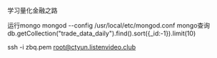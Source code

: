 学习量化金融之路



运行mongo
mongod --config /usr/local/etc/mongod.conf
mongo查询
db.getCollection("trade_data_daily").find().sort({_id:-1}).limit(10)

ssh -i zbq.pem root@ctyun.listenvideo.club